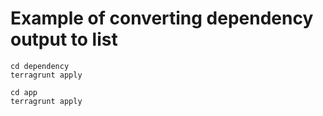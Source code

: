 # Example of converting dependency output to list

```
cd dependency
terragrunt apply

cd app
terragrunt apply
```
